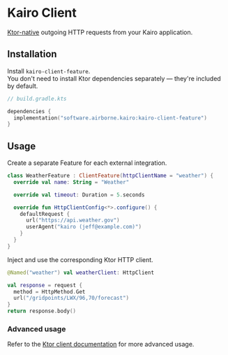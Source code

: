 # Kairo Client

[Ktor-native](https://ktor.io/docs/client-requests.html)
outgoing HTTP requests from your Kairo application.

## Installation

Install `kairo-client-feature`.\
You don't need to install Ktor dependencies separately —
they're included by default.

```kotlin
// build.gradle.kts

dependencies {
  implementation("software.airborne.kairo:kairo-client-feature")
}
```

## Usage

Create a separate Feature for each external integration.

```kotlin
class WeatherFeature : ClientFeature(httpClientName = "weather") {
  override val name: String = "Weather"

  override val timeout: Duration = 5.seconds

  override fun HttpClientConfig<*>.configure() {
    defaultRequest {
      url("https://api.weather.gov")
      userAgent("kairo (jeff@example.com)")
    }
  }
}
```

Inject and use the corresponding Ktor HTTP client.

```kotlin
@Named("weather") val weatherClient: HttpClient

val response = request {
  method = HttpMethod.Get
  url("/gridpoints/LWX/96,70/forecast")
}
return response.body()
```

### Advanced usage

Refer to the [Ktor client documentation](https://ktor.io/docs/client-requests.html)
for more advanced usage.
